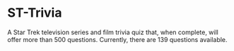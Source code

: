 # ST-Trivia
A Star Trek television series and film trivia quiz that, when complete, will offer more than
500 questions. Currently, there are 139 questions available.

